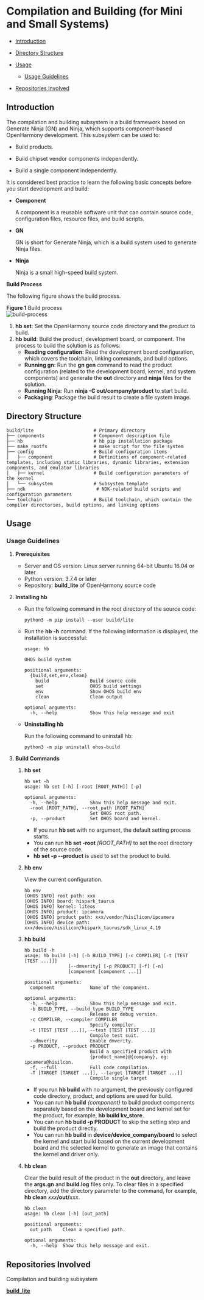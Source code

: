 # Compilation and Building \(for Mini and Small Systems\)<a name="EN-US_TOPIC_0000001130006475"></a>

-   [Introduction](#section11660541593)
-   [Directory Structure](#section161941989596)
-   [Usage](#section1312121216216)
    -   [Usage Guidelines](#section129654513264)

-   [Repositories Involved](#section1371113476307)

## Introduction<a name="section11660541593"></a>

The compilation and building subsystem is a build framework based on Generate Ninja \(GN\) and Ninja, which supports component-based OpenHarmony development. This subsystem can be used to:

-   Build products.

-   Build chipset vendor components independently.
-   Build a single component independently.

It is considered best practice to learn the following basic concepts before you start development and build:

-   **Component**

    A component is a reusable software unit that can contain source code, configuration files, resource files, and build scripts.

-   **GN**

    GN is short for Generate Ninja, which is a build system used to generate Ninja files.

-   **Ninja**

    Ninja is a small high-speed build system.


**Build Process**

The following figure shows the build process.

**Figure  1**  Build process<a name="fig1531311552204"></a>  
![](figures/build-process.jpg "build-process")

1.  **hb set**: Set the OpenHarmony source code directory and the product to build.
2.  **hb build**: Build the product, development board, or component. The process to build the solution is as follows:
    -   **Reading configuration**: Read the development board configuration, which covers the toolchain, linking commands, and build options.
    -   **Running gn**: Run the  **gn gen**  command to read the product configuration \(related to the development board, kernel, and system components\) and generate the  **out**  directory and  **ninja**  files for the solution.
    -   **Running Ninja**: Run  **ninja -C out/company/product**  to start build.
    -   **Packaging**: Package the build result to create a file system image.


## Directory Structure<a name="section161941989596"></a>

```
build/lite                      # Primary directory
├── components                  # Component description file
├── hb                          # hb pip installation package
├── make_rootfs                 # make script for the file system
├── config                      # Build configuration items
│   ├── component               # Definitions of component-related templates, including static libraries, dynamic libraries, extension components, and emulator libraries
│   ├── kernel                  # Build configuration parameters of the kernel
│   └── subsystem               # Subsystem template
├── ndk                          # NDK-related build scripts and configuration parameters
└── toolchain                   # Build toolchain, which contain the compiler directories, build options, and linking options
```

## Usage<a name="section1312121216216"></a>

### Usage Guidelines<a name="section129654513264"></a>

1.  **Prerequisites**
    -   Server and OS version: Linux server running 64-bit Ubuntu 16.04 or later
    -   Python version: 3.7.4 or later
    -   Repository:  **build\_lite**  of OpenHarmony source code

2.  **Installing hb**
    -   Run the following command in the root directory of the source code:

        ```
        python3 -m pip install --user build/lite
        ```

    -   Run the  **hb -h**  command. If the following information is displayed, the installation is successful:

        ```
        usage: hb
        
        OHOS build system
        
        positional arguments:
          {build,set,env,clean}
            build               Build source code
            set                 OHOS build settings
            env                 Show OHOS build env
            clean               Clean output
        
        optional arguments:
          -h, --help            Show this help message and exit
        ```

    -   **Uninstalling hb**

        Run the following command to uninstall hb:

        ```
        python3 -m pip uninstall ohos-build
        ```


3.  **Build Commands**
    1.  **hb set**

        ```
        hb set -h
        usage: hb set [-h] [-root [ROOT_PATH]] [-p]
        
        optional arguments:
          -h, --help            Show this help message and exit.
          -root [ROOT_PATH], --root_path [ROOT_PATH]
                                Set OHOS root path.
          -p, --product         Set OHOS board and kernel.
        ```

        -   If you run  **hb set**  with no argument, the default setting process starts.
        -   You can run  **hb set -root** _\[ROOT\_PATH\]_  to set the root directory of the source code.
        -   **hb set -p --product**  is used to set the product to build.

    2.  **hb env**

        View the current configuration.

        ```
        hb env
        [OHOS INFO] root path: xxx
        [OHOS INFO] board: hispark_taurus
        [OHOS INFO] kernel: liteos
        [OHOS INFO] product: ipcamera
        [OHOS INFO] product path: xxx/vendor/hisilicon/ipcamera
        [OHOS INFO] device path: xxx/device/hisilicon/hispark_taurus/sdk_linux_4.19
        ```

    3.  **hb build**

        ```
        hb build -h
        usage: hb build [-h] [-b BUILD_TYPE] [-c COMPILER] [-t [TEST [TEST ...]]]
                        [--dmverity] [-p PRODUCT] [-f] [-n]
                        [component [component ...]]
        
        positional arguments:
          component             Name of the component.
        
        optional arguments:
          -h, --help            Show this help message and exit.
          -b BUILD_TYPE, --build_type BUILD_TYPE
                                Release or debug version.
          -c COMPILER, --compiler COMPILER
                                Specify compiler.
          -t [TEST [TEST ...]], --test [TEST [TEST ...]]
                                Compile test suit.
          --dmverity            Enable dmverity.
          -p PRODUCT, --product PRODUCT
                                Build a specified product with
                                {product_name}@{company}, eg: ipcamera@hisilcon.
          -f, --full            Full code compilation.
          -T [TARGET [TARGET ...]], --target [TARGET [TARGET ...]]
                                Compile single target
        ```

        -   If you run  **hb build**  with no argument, the previously configured code directory, product, and options are used for build.
        -   You can run  **hb build** _\{component\}_  to build product components separately based on the development board and kernel set for the product, for example,  **hb build kv\_store**.
        -   You can run  **hb build -p PRODUCT**  to skip the setting step and build the product directly.
        -   You can run  **hb build**  in  **device/device\_company/board**  to select the kernel and start build based on the current development board and the selected kernel to generate an image that contains the kernel and driver only.

    4.  **hb clean**

        Clear the build result of the product in the  **out**  directory, and leave the  **args.gn**  and  **build.log**  files only. To clear files in a specified directory, add the directory parameter to the command, for example,  **hb clean** _xxx_**/out/**_xxx_.

        ```
        hb clean
        usage: hb clean [-h] [out_path]
        
        positional arguments:
          out_path    Clean a specified path.
        
        optional arguments:
          -h, --help  Show this help message and exit.
        ```



## Repositories Involved<a name="section1371113476307"></a>

Compilation and building subsystem

**[build\_lite](https://gitee.com/openharmony/build_lite)**